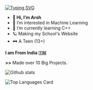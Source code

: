 [![Typing SVG](https://readme-typing-svg.herokuapp.com?multiline=true&width=500&lines=Backend+Developer++++++++++)](https://git.io/typing-svg)

- **👋 Hi, I’m Arsh**
- 👀 I’m interested in Machine Learning
- 🌱 I’m currently learning C++
- 🪐 Making my School's Website
- 🕶️ A Teen (13+)

**I am From India 🇮🇳**

**>>** Made over 10 Big Projects.


![Github stats](https://github-readme-stats.vercel.app/api?username=Aradhya-Shaswat&theme=tokyonight&show_icons=true&count_private=true)


![Top Languages Card](https://github-readme-stats.vercel.app/api/top-langs/?username=Aradhya-Shaswat&layout=compact)



